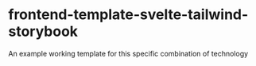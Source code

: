 # frontend-template-svelte-tailwind-storybook
An example working template for this specific combination of technology
